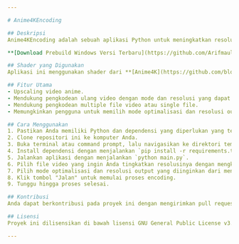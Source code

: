 ```yaml
---

# Anime4KEncoding

## Deskripsi
Anime4KEncoding adalah sebuah aplikasi Python untuk meningkatkan resolusi video anime dan kemudian mengkodeknya kembali. Aplikasi ini memungkinkan pengguna untuk mengatur mode optimalisasi dan resolusi output.

**[Download Prebuild Windows Versi Terbaru](https://github.com/Arifmaulanaazis/Anime4KEncoding/releases)**

## Shader yang Digunakan
Aplikasi ini menggunakan shader dari **[Anime4K](https://github.com/bloc97/Anime4K)** yang dikembangkan oleh **block97**. Anime4K adalah teknik upscaling yang dirancang khusus untuk anime, yang memanfaatkan shader untuk meningkatkan detail visual dan kejelasan tanpa mengorbankan performa. Shader dari Anime4K memberikan kualitas tinggi dalam proses upscaling dengan tetap mempertahankan estetika asli dari konten anime.

## Fitur Utama
- Upscaling video anime.
- Mendukung pengkodean ulang video dengan mode dan resolusi yang dapat disesuaikan.
- Mendukung pengkodean multiple file video atau single file.
- Memungkinkan pengguna untuk memilih mode optimalisasi dan resolusi output.

## Cara Menggunakan
1. Pastikan Anda memiliki Python dan dependensi yang diperlukan yang tercantum di file `requirements.txt`.
2. Clone repositori ini ke komputer Anda.
3. Buka terminal atau command prompt, lalu navigasikan ke direktori tempat Anda menyimpan repositori.
4. Install dependensi dengan menjalankan `pip install -r requirements.txt`.
5. Jalankan aplikasi dengan menjalankan `python main.py`.
6. Pilih file video yang ingin Anda tingkatkan resolusinya dengan mengklik tombol "Input" dan pilih folder untuk menyimpan video yang ditingkatkan dengan mengklik tombol "Output".
7. Pilih mode optimalisasi dan resolusi output yang diinginkan dari menu dropdown.
8. Klik tombol "Jalan" untuk memulai proses encoding.
9. Tunggu hingga proses selesai.

## Kontribusi
Anda dapat berkontribusi pada proyek ini dengan mengirimkan pull request melalui GitHub.

## Lisensi
Proyek ini dilisensikan di bawah lisensi GNU General Public License v3.0 (GPL-3.0). Lihat [LICENSE](LICENSE) untuk informasi lebih lanjut.

---
```

